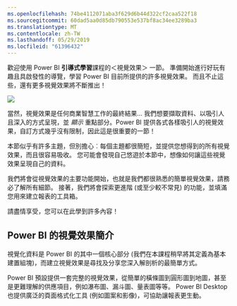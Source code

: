 ```yaml
---
ms.openlocfilehash: 74be4112071aba3f629d6b44d322cf2caa522f18
ms.sourcegitcommit: 60dad5aa0d85db790553e537bf8ac34ee3289ba3
ms.translationtype: MT
ms.contentlocale: zh-TW
ms.lasthandoff: 05/29/2019
ms.locfileid: "61396432"
---
```

歡迎使用 Power BI **引導式學習**課程的＜視覺效果＞  一節。 準備開始進行好玩有趣且具啟發性的導覽，學習 Power BI 目前所提供的許多視覺效果。 而且不止這些，還有更多視覺效果將不斷推出！

![](media/3-1-intro-visualizations/3-1_1.png)

當然，視覺效果是任何商業智慧工作的最終結果... 我們想要擷取資料、以吸引人且深入的方式呈現，並 *顯示* 重點部分。Power BI 提供各式各樣吸引人的視覺效果，自訂方式幾乎沒有限制，因此這是很重要的一節！

本節似乎有許多主題，但別擔心︰每個主題都很簡短，並提供您想得到的所有視覺效果，而且很容易吸收。 您可能會發現自己悠遊於本節中，想像如何讓這些視覺效果呈現自己的資料。

我們將會從視覺效果的主要功能開始，也就是我們都很熟悉的簡單視覺效果，請務必了解所有細節。 接著，我們將會探索更進階 (或至少較不常見) 的功能，並填滿您用來建立報表的工具箱。

請盡情享受，您可以在此學到許多內容！

## <a name="introduction-to-visuals-in-power-bi"></a>Power BI 的視覺效果簡介
視覺化資料是 Power BI 的其中一個核心部分 (我們在本課程稍早將其定義為基本建置組塊)，而建立視覺效果是尋找及分享您深入解剖析的最簡單方式。

Power BI 預設提供一套完整的視覺效果，從簡單的橫條圖到圓形圖到地圖，甚至是更難理解的供應項目，例如瀑布圖、漏斗圖、量表圖等等。 Power BI Desktop 也提供廣泛的頁面格式化工具 (例如圖案和影像)，可協助讓報表更生動。

